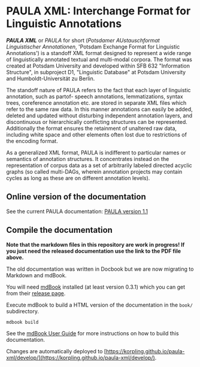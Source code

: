 # PAULA XML: Interchange Format for Linguistic Annotations

_**PAULA XML**_ or *PAULA* for short (*Potsdamer AUstauschformat Linguistischer Annotationen*, 'Potsdam Exchange Format for Linguistic Annotations') is a standoff XML format designed to represent a wide range of linguistically annotated textual and multi-modal corpora. The format was created at Potsdam University and developed within SFB 632 "Information Structure", in subproject D1, "Linguistic Database" at Potsdam University and Humboldt-Universität zu Berlin. 

The standoff nature of PAULA refers to the fact that each layer of linguistic annotation, such as partof- speech annotations, lemmatizations, syntax trees, coreference annotation etc. are stored in separate XML files which refer to the same raw data. In this manner annotations can easily be added, deleted and updated without disturbing independent annotation layers, and discontinuous or hierarchically conflicting structures can be represented. Additionally the format ensures the retainment of unaltered raw data, including white space and other elements often lost due to restrictions of the encoding format.

As a generalized XML format, PAULA is indifferent to particular names or semantics of annotation structures. It concentrates instead on the representation of corpus data as a set of arbitrarily labeled directed acyclic graphs (so called multi-DAGs, wherein annotation projects may contain cycles as long as these are on different annotation levels).

## Online version of the documentation

See the current PAULA documentation: [PAULA version 1.1](http://www.sfb632.uni-potsdam.de/images/doc/PAULA_P1.1.2013.1.21a.pdf)

## Compile the documentation

**Note that the markdown files in this repository are work in progress! If you just need the released documentation use the link to the PDF file above.**

The old documentation was written in Docbook but we are now migrating to Markdown and mdBook.

You will need [mdBook](https://github.com/rust-lang-nursery/mdBook) installed (at least version 0.3.1) which you can get from their [release page](https://github.com/rust-lang-nursery/mdBook/releases).

Execute mdBook to build a HTML version of the documentation in the `book/` subdirectory.
```bash
mdbook build
```

See the [mdBook User Guide](https://rust-lang-nursery.github.io/mdBook/) for more instructions on how to build this documentation.

Changes are automatically deployed to [https://korpling.github.io/paula-xml/develop/](https://korpling.github.io/paula-xml/develop/).